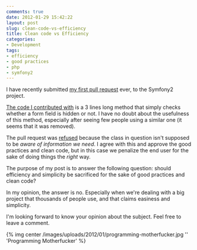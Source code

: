 ```yaml
---
comments: true
date: 2012-01-29 15:42:22
layout: post
slug: clean-code-vs-efficiency
title: Clean code vs Efficiency
categories:
- Development
tags:
- efficiency
- good practices
- php
- symfony2
---
```


I have recently submitted [my first pull request](https://github.com/symfony/symfony/pull/3209) ever, to the Symfony2 project.

[The code I contributed with](https://github.com/Dinduks/symfony/commit/5306457f4b1073c6544dd4235a74c4d5f612ed9d) is a 3 lines long method that simply checks whether a form field is hidden or not.
I have no doubt about the usefulness of this method, especially after seeing few people using a similar one (it seems that it was removed).

The pull request was [refused](https://github.com/symfony/symfony/pull/3209#issuecomment-3707718) because the class in question isn't supposed to be *aware of information we need*.
I agree with this and approve the good practices and clean code, but in this case we penalize the end user for the sake of doing things the *right* way.

The purpose of my post is to answer the following question: should efficiency and simplicity be sacrificed for the sake of good practices and clean code?

In my opinion, the answer is no. Especially when we're dealing with a big project that thousands of people use, and that claims easiness and simplicity.

I'm looking forward to know your opinion about the subject. Feel free to leave a comment.

{% img center /images/uploads/2012/01/programming-motherfucker.jpg '' 'Programming Motherfucker' %}
